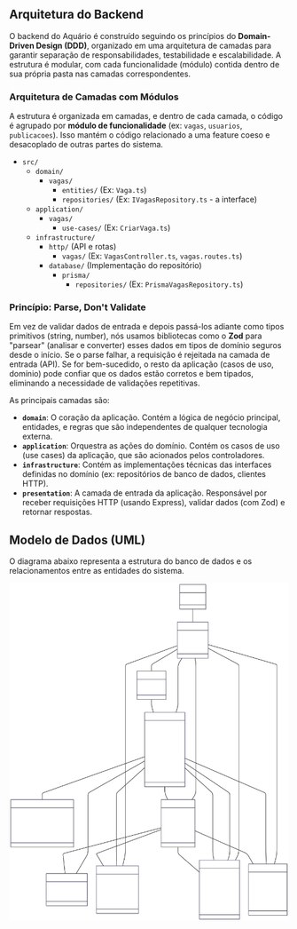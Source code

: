 ## Arquitetura do Backend

O backend do Aquário é construído seguindo os princípios do **Domain-Driven Design (DDD)**, organizado em uma arquitetura de camadas para garantir separação de responsabilidades, testabilidade e escalabilidade. A estrutura é modular, com cada funcionalidade (módulo) contida dentro de sua própria pasta nas camadas correspondentes.

### Arquitetura de Camadas com Módulos

A estrutura é organizada em camadas, e dentro de cada camada, o código é agrupado por **módulo de funcionalidade** (ex: `vagas`, `usuarios`, `publicacoes`). Isso mantém o código relacionado a uma feature coeso e desacoplado de outras partes do sistema.

-   `src/`
    -   `domain/`
        -   `vagas/`
            -   `entities/` (Ex: `Vaga.ts`)
            -   `repositories/` (Ex: `IVagasRepository.ts` - a interface)
    -   `application/`
        -   `vagas/`
            -   `use-cases/` (Ex: `CriarVaga.ts`)
    -   `infrastructure/`
        -   `http/` (API e rotas)
            -   `vagas/` (Ex: `VagasController.ts`, `vagas.routes.ts`)
        -   `database/` (Implementação do repositório)
            -   `prisma/`
                -   `repositories/` (Ex: `PrismaVagasRepository.ts`)

### Princípio: Parse, Don't Validate

Em vez de validar dados de entrada e depois passá-los adiante como tipos primitivos (string, number), nós usamos bibliotecas como o **Zod** para "parsear" (analisar e converter) esses dados em tipos de domínio seguros desde o início. Se o parse falhar, a requisição é rejeitada na camada de entrada (API). Se for bem-sucedido, o resto da aplicação (casos de uso, domínio) pode confiar que os dados estão corretos e bem tipados, eliminando a necessidade de validações repetitivas.

As principais camadas são:

-   **`domain`**: O coração da aplicação. Contém a lógica de negócio principal, entidades, e regras que são independentes de qualquer tecnologia externa.
-   **`application`**: Orquestra as ações do domínio. Contém os casos de uso (use cases) da aplicação, que são acionados pelos controladores.
-   **`infrastructure`**: Contém as implementações técnicas das interfaces definidas no domínio (ex: repositórios de banco de dados, clientes HTTP).
-   **`presentation`**: A camada de entrada da aplicação. Responsável por receber requisições HTTP (usando Express), validar dados (com Zod) e retornar respostas.

## Modelo de Dados (UML)

O diagrama abaixo representa a estrutura do banco de dados e os relacionamentos entre as entidades do sistema.

![Diagrama UML de Classes](../assets/uml.svg)
